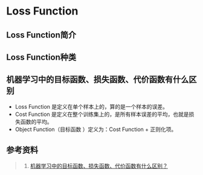 # Loss Function

## Loss Function简介

## Loss Function种类

## 机器学习中的目标函数、损失函数、代价函数有什么区别
- Loss Function 是定义在单个样本上的，算的是一个样本的误差。
- Cost Function 是定义在整个训练集上的，是所有样本误差的平均，也就是损失函数的平均。
- Object Function（目标函数 ）定义为：Cost Function + 正则化项。


## 参考资料
> 1. [机器学习中的目标函数、损失函数、代价函数有什么区别？](https://www.zhihu.com/question/52398145)